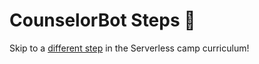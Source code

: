 # CounselorBot Steps 🤖
Skip to a [different step](https://bitprj.github.io/counselor-steps/pages/) in the Serverless camp curriculum!

